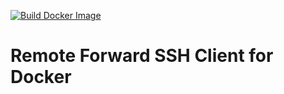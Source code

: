 [![Build Docker Image](https://github.com/Takahiro55555/remote-forward-ssh-client-for-docker/actions/workflows/build-docker-image.yaml/badge.svg)](https://github.com/Takahiro55555/remote-forward-ssh-client-for-docker/actions/workflows/build-docker-image.yaml)

# Remote Forward SSH Client for Docker
